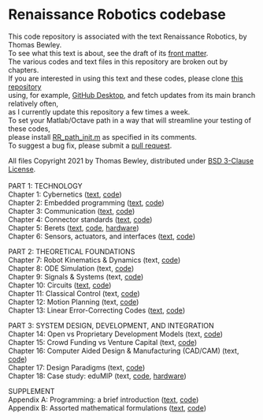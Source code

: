 # Renaissance Robotics codebase
This code repository is associated with the text Renaissance Robotics, by Thomas Bewley.<BR>
To see what this text is about, see the draft of its <a href="http://robotics.ucsd.edu/rr_chap00.pdf">front matter</a>.<BR>
The various codes and text files in this repository are broken out by chapters.<BR>
If you are interested in using this text and these codes, please clone <a href="https://github.com/tbewley/RR">this repository</a><BR>
using, for example, <a href="https://desktop.github.com/">GitHub Desktop</a>, and fetch updates from its main branch relatively often,<BR>
as I currently update this repository a few times a week.<BR>
To set your Matlab/Octave path in a way that will streamline your testing of these codes,<BR>
please install <a href="https://github.com/tbewley/RR/blob/main/RR_path_init.m">RR_path_init.m</a> as specified in its comments.<BR>
To suggest a bug fix, please submit a <a href="https://docs.github.com/en/github/collaborating-with-issues-and-pull-requests/about-pull-requests">pull request</a>.
  
All files Copyright 2021 by Thomas Bewley, distributed under <a href="https://github.com/tbewley/RR/blob/main/LICENSE">BSD 3-Clause License</a>.<BR><BR>
PART 1: TECHNOLOGY<BR>
Chapter 1: Cybernetics                        (<a href="http://robotics.ucsd.edu/rr_chap01.pdf">text</a>, <a href="https://github.com/tbewley/RR/tree/main/chap01">code</a>)<BR>
Chapter 2: Embedded programming               (<a href="http://robotics.ucsd.edu/rr_chap02.pdf">text</a>, <a href="https://github.com/tbewley/RR/tree/main/chap02">code</a>)<BR>
Chapter 3: Communication                      (<a href="http://robotics.ucsd.edu/rr_chap03.pdf">text</a>, <a href="https://github.com/tbewley/RR/tree/main/chap03">code</a>)<BR>
Chapter 4: Connector standards                (<a href="http://robotics.ucsd.edu/rr_chap04.pdf">text</a>, <a href="https://github.com/tbewley/RR/tree/main/chap04">code</a>)<BR>
Chapter 5: Berets                             (<a href="http://robotics.ucsd.edu/rr_chap05.pdf">text</a>, <a href="https://github.com/tbewley/RR/tree/main/chap05">code</a>, <a href="http://robotics.ucsd.edu/Berets">hardware</a>)<BR>
Chapter 6: Sensors, actuators, and interfaces (<a href="http://robotics.ucsd.edu/rr_chap06.pdf">text</a>, <a href="https://github.com/tbewley/RR/tree/main/chap06">code</a>)<BR>

PART 2: THEORETICAL FOUNDATIONS<BR>
Chapter 7: Robot Kinematics & Dynamics   (text, <a href="https://github.com/tbewley/RR/tree/main/chap07">code</a>)<BR>
Chapter 8: ODE Simulation                (text, <a href="https://github.com/tbewley/RR/tree/main/chap08">code</a>)<BR>
Chapter 9: Signals & Systems             (text, <a href="https://github.com/tbewley/RR/tree/main/chap09">code</a>)<BR>
Chapter 10: Circuits          (<a href="http://robotics.ucsd.edu/rr_chap10.pdf">text</a>, <a href="https://github.com/tbewley/RR/tree/main/chap10">code</a>)<BR>
Chapter 11: Classical Control            (text, <a href="https://github.com/tbewley/RR/tree/main/chap11">code</a>)<BR>
Chapter 12: Motion Planning              (text, <a href="https://github.com/tbewley/RR/tree/main/chap12">code</a>)<BR>
Chapter 13: Linear Error-Correcting Codes (<a href="http://robotics.ucsd.edu/rr_chap13.pdf">text</a>, <a href="https://github.com/tbewley/RR/tree/main/chap13">code</a>)<BR>

PART 3: SYSTEM DESIGN, DEVELOPMENT, AND INTEGRATION<BR> 
Chapter 14: Open vs Proprietary Development Models (text, <a href="https://github.com/tbewley/RR/tree/main/chap14">code</a>)<BR>
Chapter 15: Crowd Funding vs Venture Capital       (text, <a href="https://github.com/tbewley/RR/tree/main/chap15">code</a>)<BR>
Chapter 16: Computer Aided Design & Manufacturing (CAD/CAM) (text, <a href="https://github.com/tbewley/RR/tree/main/chap16">code</a>)<BR>
Chapter 17: Design Paradigms                       (text, <a href="https://github.com/tbewley/RR/tree/main/chap17">code</a>)<BR>
Chapter 18: Case study: eduMIP                     (text, <a href="https://github.com/tbewley/RR/tree/main/chap18">code</a>, <a href="http://robotics.ucsd.edu/eduMIP">hardware</a>)<BR>

SUPPLEMENT<BR>
Appendix A: Programming: a brief introduction (<a href="http://robotics.ucsd.edu/RR/">text</a>, <a href="https://github.com/tbewley/RR/tree/main/chapAA">code</a>)<BR>
Appendix B: Assorted mathematical formulations (<a href="http://robotics.ucsd.edu/RR/">text</a>, <a href="https://github.com/tbewley/RR/tree/main/chapAB">code</a>)<BR>
